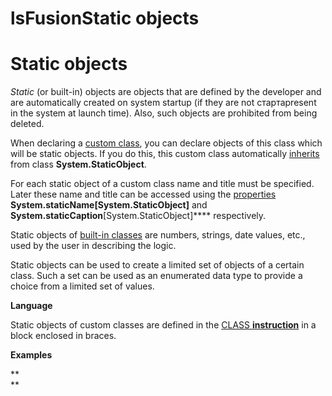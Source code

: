 # lsFusionStatic objects

# Static objects

*Static* (or built-in) objects are objects that are defined by the developer and are automatically created on system startup (if they are not стартаpresent in the system at launch time). Also, such objects are prohibited from being deleted.

When declaring a [custom class](lsFusionUser_classes.md), you can declare objects of this class which will be static objects. If you do this, this custom class automatically [inherits](User-classes_2228341.html#Userclasses-inheritance) from class **System.StaticObject**.

For each static object of a custom class name and title must be specified. Later these name and title can be accessed using the [properties](lsFusionProperties.md) **System.staticName\[System.StaticObject\]** and **System.staticCaption**\[System.StaticObject\]**** respectively. 

Static objects of [built-in classes](lsFusionBuilt-in_classes.md) are numbers, strings, date values, etc., used by the user in describing the logic.

Static objects can be used to create a limited set of objects of a certain class. Such a set can be used as an enumerated data type to provide a choice from a limited set of values. 

**Language**

Static objects of custom classes are defined in the [CLASS **instruction**](lsFusionCLASS_instruction.md) in a block enclosed in braces.

**Examples**



**  
**
